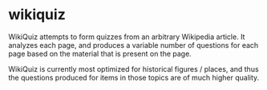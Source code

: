 wikiquiz
========

WikiQuiz attempts to form quizzes from an arbitrary Wikipedia article. It analyzes each page, and produces a variable number of questions for each page based on the material that is present on the page. 

WikiQuiz is currently most optimized for historical figures / places, and thus the questions produced for items in those topics are of much higher quality.

